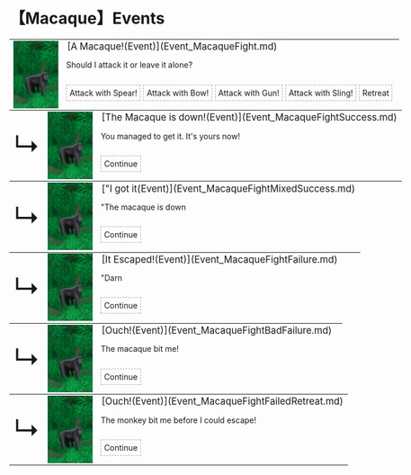 # 【Macaque】Events  
<div class="" style="width:800px;margin-bottom:-15px;"><table><tr style="height:10px"><td rowspan=3 style="width:80px"><div class="gamecard" style="width:80px; height:120px;"><a href="Event_MacaqueFight.md" style="color:black"><img decoding="async" src="Sprite/MacaqueEvent.png" class="cardimage" style="max-width:80px;max-height:120px;"></a></div></td><td style="font-size: 1.2em">[A Macaque!(Event)](Event_MacaqueFight.md)</td></tr><tr><td>Should I attack it or leave it alone?</td></tr><tr><td><div style="display:inline-block"><div style="margin-right:5px;padding:5px;border:1px dashed darkgray;display: inline-block">Attack with Spear!</div><div style="margin-right:5px;padding:5px;border:1px dashed darkgray;display: inline-block">Attack with Bow!</div><div style="margin-right:5px;padding:5px;border:1px dashed darkgray;display: inline-block">Attack with Gun!</div><div style="margin-right:5px;padding:5px;border:1px dashed darkgray;display: inline-block">Attack with Sling!</div><div style="margin-right:5px;padding:5px;border:1px dashed darkgray;display: inline-block">Retreat</div></div></td></tr></table></div><div class="" style="width:800px;margin-bottom:-15px;"><table><tr style="height:10px"><td rowspan=3 style="width:45px"><font size=50>↳</font></td><td rowspan=3 style="width:80px"><div class="gamecard" style="width:80px; height:120px;"><a href="Event_MacaqueFightSuccess.md" style="color:black"><img decoding="async" src="Sprite/MacaqueEvent.png" class="cardimage" style="max-width:80px;max-height:120px;"></a></div></td><td style="font-size: 1.2em">[The Macaque is down!(Event)](Event_MacaqueFightSuccess.md)</td></tr><tr><td>You managed to get it. It's yours now!</td></tr><tr><td><div style="display:inline-block"><div style="margin-right:5px;padding:5px;border:1px dashed darkgray;display: inline-block">Continue</div></div></td></tr></table></div><div class="" style="width:800px;margin-bottom:-15px;"><table><tr style="height:10px"><td rowspan=3 style="width:45px"><font size=50>↳</font></td><td rowspan=3 style="width:80px"><div class="gamecard" style="width:80px; height:120px;"><a href="Event_MacaqueFightMixedSuccess.md" style="color:black"><img decoding="async" src="Sprite/MacaqueEvent.png" class="cardimage" style="max-width:80px;max-height:120px;"></a></div></td><td style="font-size: 1.2em">["I got it(Event)](Event_MacaqueFightMixedSuccess.md)</td></tr><tr><td>"The macaque is down</td></tr><tr><td><div style="display:inline-block"><div style="margin-right:5px;padding:5px;border:1px dashed darkgray;display: inline-block">Continue</div></div></td></tr></table></div><div class="" style="width:800px;margin-bottom:-15px;"><table><tr style="height:10px"><td rowspan=3 style="width:45px"><font size=50>↳</font></td><td rowspan=3 style="width:80px"><div class="gamecard" style="width:80px; height:120px;"><a href="Event_MacaqueFightFailure.md" style="color:black"><img decoding="async" src="Sprite/MacaqueEvent.png" class="cardimage" style="max-width:80px;max-height:120px;"></a></div></td><td style="font-size: 1.2em">[It Escaped!(Event)](Event_MacaqueFightFailure.md)</td></tr><tr><td>"Darn</td></tr><tr><td><div style="display:inline-block"><div style="margin-right:5px;padding:5px;border:1px dashed darkgray;display: inline-block">Continue</div></div></td></tr></table></div><div class="" style="width:800px;margin-bottom:-15px;"><table><tr style="height:10px"><td rowspan=3 style="width:45px"><font size=50>↳</font></td><td rowspan=3 style="width:80px"><div class="gamecard" style="width:80px; height:120px;"><a href="Event_MacaqueFightBadFailure.md" style="color:black"><img decoding="async" src="Sprite/MacaqueEvent.png" class="cardimage" style="max-width:80px;max-height:120px;"></a></div></td><td style="font-size: 1.2em">[Ouch!(Event)](Event_MacaqueFightBadFailure.md)</td></tr><tr><td>The macaque bit me!</td></tr><tr><td><div style="display:inline-block"><div style="margin-right:5px;padding:5px;border:1px dashed darkgray;display: inline-block">Continue</div></div></td></tr></table></div><div class="" style="width:800px;margin-bottom:-15px;"><table><tr style="height:10px"><td rowspan=3 style="width:45px"><font size=50>↳</font></td><td rowspan=3 style="width:80px"><div class="gamecard" style="width:80px; height:120px;"><a href="Event_MacaqueFightFailedRetreat.md" style="color:black"><img decoding="async" src="Sprite/MacaqueEvent.png" class="cardimage" style="max-width:80px;max-height:120px;"></a></div></td><td style="font-size: 1.2em">[Ouch!(Event)](Event_MacaqueFightFailedRetreat.md)</td></tr><tr><td>The monkey bit me before I could escape!</td></tr><tr><td><div style="display:inline-block"><div style="margin-right:5px;padding:5px;border:1px dashed darkgray;display: inline-block">Continue</div></div></td></tr></table></div><hr>  


<script>document.title="MacaqueEvents - Card Survival Wiki";</script>